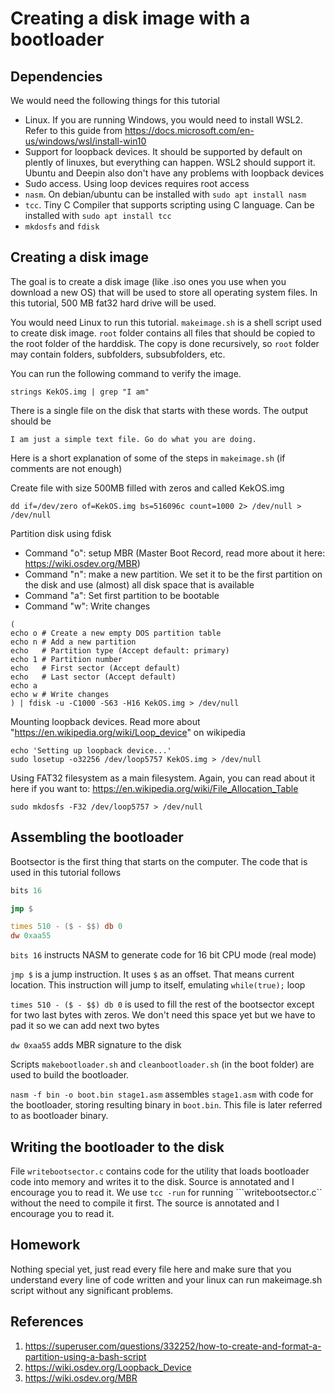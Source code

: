 # Creating a disk image with a bootloader

## Dependencies

We would need the following things for this tutorial

* Linux. If you are running Windows, you would need to install WSL2. Refer to this guide from https://docs.microsoft.com/en-us/windows/wsl/install-win10
* Support for loopback devices. It should be supported by default on plently of linuxes, but everything can happen. WSL2 should support it. Ubuntu and Deepin also don't have any problems with loopback devices
* Sudo access. Using loop devices requires root access
* ```nasm```. On debian/ubuntu can be installed with ```sudo apt install nasm```
* ```tcc```. Tiny C Compiler that supports scripting using C language. Can be installed with ```sudo apt install tcc```
* ```mkdosfs``` and ```fdisk```

## Creating a disk image

The goal is to create a disk image (like .iso ones you use when you download a new OS) that will be used to store all operating system files. In this tutorial, 500 MB fat32 hard drive will be used. 

You would need Linux to run this tutorial. ```makeimage.sh``` is a shell script used to create disk image. ```root``` folder contains all files that should be copied to the root folder of the harddisk. The copy is done recursively, so ```root``` folder may contain folders, subfolders, subsubfolders, etc. 

You can run the following command to verify the image.
```
strings KekOS.img | grep "I am"
```
There is a single file on the disk that starts with these words. The output should be
```
I am just a simple text file. Go do what you are doing.
```

Here is a short explanation of some of the steps in ```makeimage.sh``` (if comments are not enough)

Create file with size 500MB filled with zeros and called KekOS.img
```
dd if=/dev/zero of=KekOS.img bs=516096c count=1000 2> /dev/null > /dev/null
```

Partition disk using fdisk
* Command "o": setup MBR (Master Boot Record, read more about it here: https://wiki.osdev.org/MBR)
* Command "n": make a new partition. We set it to be the first partition on the disk and use (almost) all disk space that is available
* Command "a": Set first partition to be bootable
* Command "w": Write changes
```
(
echo o # Create a new empty DOS partition table
echo n # Add a new partition
echo   # Partition type (Accept default: primary)
echo 1 # Partition number
echo   # First sector (Accept default)
echo   # Last sector (Accept default)
echo a
echo w # Write changes
) | fdisk -u -C1000 -S63 -H16 KekOS.img > /dev/null
```

Mounting loopback devices. Read more about "https://en.wikipedia.org/wiki/Loop_device" on wikipedia
```
echo 'Setting up loopback device...'
sudo losetup -o32256 /dev/loop5757 KekOS.img > /dev/null
```

Using FAT32 filesystem as a main filesystem. Again, you can read about it here if you want to: https://en.wikipedia.org/wiki/File_Allocation_Table
```
sudo mkdosfs -F32 /dev/loop5757 > /dev/null
```

## Assembling the bootloader

Bootsector is the first thing that starts on the computer. The code that is used in this tutorial follows
```asm
bits 16

jmp $

times 510 - ($ - $$) db 0
dw 0xaa55
```
```bits 16``` instructs NASM to generate code for 16 bit CPU mode (real mode)

```jmp $``` is a jump instruction. It uses ```$``` as an offset. That means current location. This instruction will jump to itself, emulating ```while(true);``` loop

```times 510 - ($ - $$) db 0``` is used to fill the rest of the bootsector except for two last bytes with zeros. We don't need this space yet but we have to pad it so we can add next two bytes

```dw 0xaa55``` adds MBR signature to the disk

Scripts ```makebootloader.sh``` and ```cleanbootloader.sh``` (in the boot folder) are used to build the bootloader.

```nasm -f bin -o boot.bin stage1.asm``` assembles ```stage1.asm``` with code for the bootloader, storing resulting binary in ```boot.bin```. This file is later referred to as bootloader binary.

## Writing the bootloader to the disk

File ```writebootsector.c``` contains code for the utility that loads bootloader code into memory and writes it to the disk. Source is annotated and I encourage you to read it. We use ```tcc -run``` for running ```writebootsector.c`` without the need to compile it first. The source is annotated and I encourage you to read it.

## Homework

Nothing special yet, just read every file here and make sure that you understand every line of code written and your linux can run makeimage.sh script without any significant problems.

## References

1. https://superuser.com/questions/332252/how-to-create-and-format-a-partition-using-a-bash-script
2. https://wiki.osdev.org/Loopback_Device
3. https://wiki.osdev.org/MBR